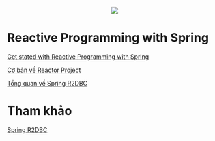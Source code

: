 <p align="center">
  <img src="https://www.vinsguru.com/wp-content/uploads/2019/12/reactor-header.png" />
</p>

# Reactive Programming with Spring

[Get stated with Reactive Programming with Spring](./get-started.md)

[Cơ bản về Reactor Project](./reactor-basic.md)

[Tổng quan về Spring R2DBC](./spring-r2dbc.md)

# Tham khảo

[Spring R2DBC](https://docs.spring.io/spring-data/r2dbc/docs/1.3.2/reference/html/#mapping)